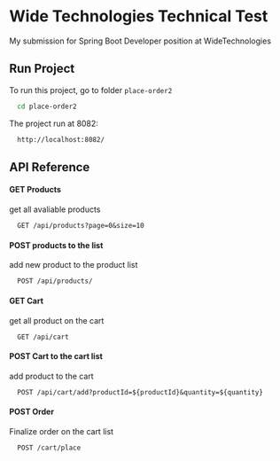 
# Wide Technologies Technical Test

My submission for Spring Boot Developer position at WideTechnologies




## Run Project

To run this project, go to folder `place-order2`

```bash
  cd place-order2
```

The project run at 8082:

```bash
  http://localhost:8082/
```

## API Reference

#### GET Products
get all avaliable products
```http
  GET /api/products?page=0&size=10
```
#### POST products to the list
add new product to the product list
```http
  POST /api/products/
```
#### GET Cart
get all product on the cart

```http
  GET /api/cart
```
#### POST Cart to the cart list
add product to the cart

```http
  POST /api/cart/add?productId=${productId}&quantity=${quantity}
```
#### POST Order
Finalize order on the cart list

```http
  POST /cart/place
```

